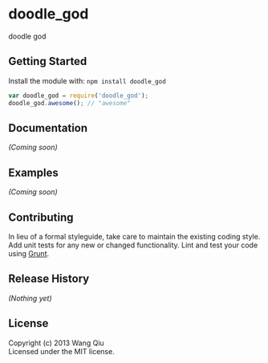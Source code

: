 # doodle_god

doodle god

## Getting Started
Install the module with: `npm install doodle_god`

```javascript
var doodle_god = require('doodle_god');
doodle_god.awesome(); // "awesome"
```

## Documentation
_(Coming soon)_

## Examples
_(Coming soon)_

## Contributing
In lieu of a formal styleguide, take care to maintain the existing coding style. Add unit tests for any new or changed functionality. Lint and test your code using [Grunt](http://gruntjs.com/).

## Release History
_(Nothing yet)_

## License
Copyright (c) 2013 Wang Qiu  
Licensed under the MIT license.
